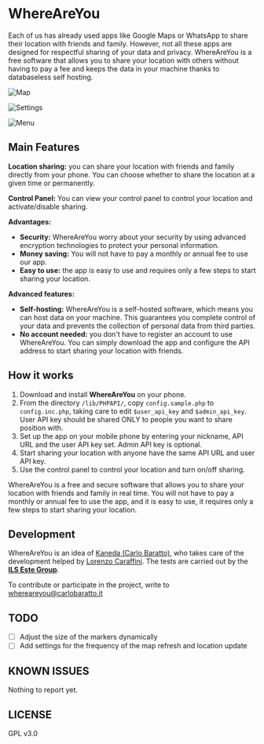 # WhereAreYou
Each of us has already used apps like Google Maps or WhatsApp to share their location with friends and family. However, not all these apps are designed for respectful sharing of your data and privacy.
WhereAreYou is a free software that allows you to share your location with others without having to pay a fee and keeps the data in your machine thanks to databaseless self hosting.

![Map](https://blog.carlobaratto.it/wp-content/uploads/2025/01/SC1-461x1024.jpg)

![Settings](https://blog.carlobaratto.it/wp-content/uploads/2024/12/Screenshot_20241229_230914-461x1024.png)

![Menu](https://blog.carlobaratto.it/wp-content/uploads/2024/12/Schermata-del-2024-12-29-23-08-08.png)

## Main Features
**Location sharing:**
you can share your location with friends and family directly from your phone. You can choose whether to share the location at a given time or permanently.

**Control Panel:**
You can view your control panel to control your location and activate/disable sharing.

**Advantages:**
- **Security:** WhereAreYou worry about your security by using advanced encryption technologies to protect your personal information.
- **Money saving:** You will not have to pay a monthly or annual fee to use our app.
- **Easy to use:** the app is easy to use and requires only a few steps to start sharing your location.

**Advanced features:**

- **Self-hosting:**
WhereAreYou is a self-hosted software, which means you can host data on your machine. This guarantees you complete control of your data and prevents the collection of personal data from third parties.
- **No account needed:**
you don't have to register an account to use WhereAreYou. You can simply download the app and configure the API address to start sharing your location with friends.

## How it works
1. Download and install **WhereAreYou** on your phone.
2. From the directory `/lib/PHPAPI/`, copy `config.sample.php` to `config.inc.php`, taking care to edit `$user_api_key` and `$admin_api_key`. User API key should be shared ONLY to people you want to share position with.
3. Set up the app on your mobile phone by entering your nickname, API URL and the user API key set. Admin API key is optional.
4. Start sharing your location with anyone have the same API URL and user API key.
5. Use the control panel to control your location and turn on/off sharing.

WhereAreYou is a free and secure software that allows you to share your location with friends and family in real time. You will not have to pay a monthly or annual fee to use the app, and it is easy to use, it requires only a few steps to start sharing your location.

## Development

WhereAreYou is an idea of [Kaneda (Carlo Baratto)](https://github.com/carlobaratto/), who takes care of the development helped by [Lorenzo Caraffini](https://github.com/LorenzoCaraffini).
The tests are carried out by the **[ILS Este Group](https://este.linux.it/)**.

To contribute or participate in the project, write to whereareyou@carlobaratto.it


## TODO
- [ ] Adjust the size of the markers dynamically
- [ ] Add settings for the frequency of the map refresh and location update

## KNOWN ISSUES
Nothing to report yet.

## LICENSE
GPL v3.0